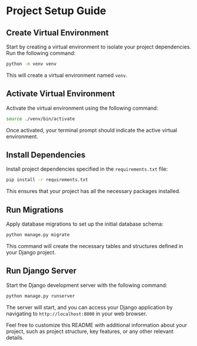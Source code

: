 # Project Setup Guide

## Create Virtual Environment

Start by creating a virtual environment to isolate your project dependencies. Run the following command:

```bash
python -m venv venv
```

This will create a virtual environment named `venv`.

## Activate Virtual Environment

Activate the virtual environment using the following command:

```bash
source ./venv/bin/activate
```

Once activated, your terminal prompt should indicate the active virtual environment.

## Install Dependencies

Install project dependencies specified in the `requirements.txt` file:

```bash
pip install -r requirements.txt
```

This ensures that your project has all the necessary packages installed.

## Run Migrations

Apply database migrations to set up the initial database schema:

```bash
python manage.py migrate
```

This command will create the necessary tables and structures defined in your Django project.

## Run Django Server

Start the Django development server with the following command:

```bash
python manage.py runserver
```

The server will start, and you can access your Django application by navigating to `http://localhost:8000` in your web browser.

Feel free to customize this README with additional information about your project, such as project structure, key features, or any other relevant details.